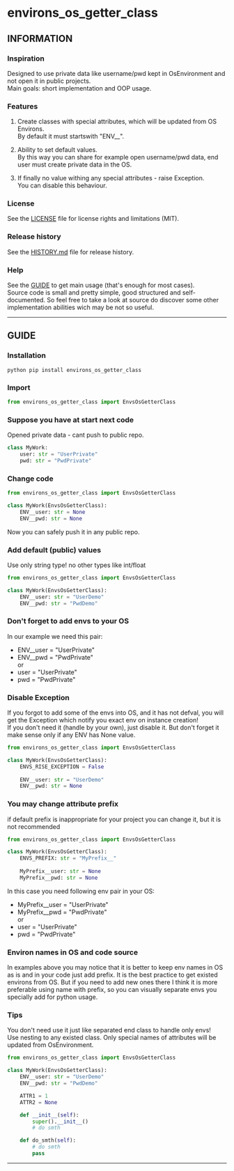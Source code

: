 # environs_os_getter_class

## INFORMATION


### Inspiration
Designed to use private data like username/pwd kept in OsEnvironment and not open it in public projects.  
Main goals: short implementation and OOP usage.


### Features

1. Create classes with special attributes, which will be updated from OS Environs.  
By default it must startswith "ENV__".

2. Ability to set default values.  
By this way you can share for example open username/pwd data, end user must create private data in the OS.

3. If finally no value withing any special attributes - raise Exception.  
You can disable this behaviour.


### License

See the [LICENSE](LICENSE) file for license rights and limitations (MIT).


### Release history

See the [HISTORY.md](HISTORY.md) file for release history.


### Help

See the [GUIDE](#GUIDE) to get main usage (that's enough for most cases).  
Source code is small and pretty simple, good structured and self-documented. 
So feel free to take a look at source do discover some other implementation abilities wich may be not so useful.



***

## GUIDE

### Installation

```commandline
python pip install environs_os_getter_class
```

### Import

```python
from environs_os_getter_class import EnvsOsGetterClass
```

### Suppose you have at start next code

Opened private data - cant push to public repo.

```python
class MyWork:
    user: str = "UserPrivate"
    pwd: str = "PwdPrivate"
```

### Change code

```python
from environs_os_getter_class import EnvsOsGetterClass

class MyWork(EnvsOsGetterClass):
    ENV__user: str = None
    ENV__pwd: str = None
```
Now you can safely push it in any public repo.


### Add default (public) values

Use only string type! no other types like int/float

```python
from environs_os_getter_class import EnvsOsGetterClass

class MyWork(EnvsOsGetterClass):
    ENV__user: str = "UserDemo"
    ENV__pwd: str = "PwdDemo"
```

### Don't forget to add envs to your OS

In our example we need this pair:
* ENV__user = "UserPrivate"
* ENV__pwd = "PwdPrivate"  
or
* user = "UserPrivate"
* pwd = "PwdPrivate"  


### Disable Exception

If you forgot to add some of the envs into OS, and it has not defval, 
you will get the Exception which notify you exact env on instance creation!  
If you don't need it (handle by your own), just disable it.
But don't forget it make sense only if any ENV has None value.

```python
from environs_os_getter_class import EnvsOsGetterClass

class MyWork(EnvsOsGetterClass):
    ENVS_RISE_EXCEPTION = False
    
    ENV__user: str = "UserDemo"
    ENV__pwd: str = None
```


### You may change attribute prefix

if default prefix is inappropriate for your project you can change it, but it is not recommended

```python
from environs_os_getter_class import EnvsOsGetterClass

class MyWork(EnvsOsGetterClass):
    ENVS_PREFIX: str = "MyPrefix__"
    
    MyPrefix__user: str = None
    MyPrefix__pwd: str = None
```

In this case you need following env pair in your OS:
* MyPrefix__user = "UserPrivate"
* MyPrefix__pwd = "PwdPrivate"  
or
* user = "UserPrivate"
* pwd = "PwdPrivate"  


### Environ names in OS and code source

In examples above you may notice that it is better to keep env names in OS as is 
and in your code just add prefix.
It is the best practice to get existed environs from OS. 
But if you need to add new ones there I think it is more preferable using name with prefix, 
so you can visually separate envs you specially add for python usage.


### Tips

You don't need use it just like separated end class to handle only envs!  
Use nesting to any existed class.
Only special names of attributes will be updated from OsEnvironment.

```python
from environs_os_getter_class import EnvsOsGetterClass

class MyWork(EnvsOsGetterClass):
    ENV__user: str = "UserDemo"
    ENV__pwd: str = "PwdDemo"

    ATTR1 = 1
    ATTR2 = None

    def __init__(self):
        super().__init__()
        # do smth

    def do_smth(self):
        # do smth
        pass
```
***